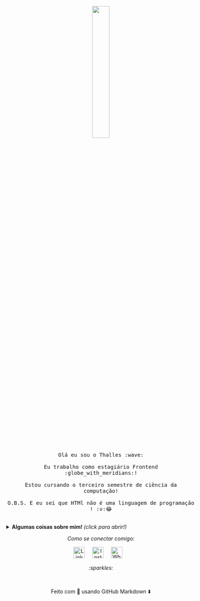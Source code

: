 <p align="center">
  <img src="https://media.giphy.com/media/MeJgB3yMMwIaHmKD4z/giphy.gif" width="30%">
  <br><br>
  <samp>
    Olá eu sou o Thalles :wave:
    <br><br>
    Eu trabalho como estagiário Frontend :globe_with_meridians:!
    <br><br>
    Estou cursando o terceiro semestre de ciência da computação!
    <br><br>
    O.B.S. E eu sei que HTMl não é uma linguagem de programação ! :v:😂
  </samp>
</p>

<br>

<details>
  <summary> <b> Algumas coisas sobre mim! </b> <i>(click para abrir!)</i> </summary>
  
  <br>
  
  [![Anurag's github stats](https://github-readme-stats.vercel.app/api?username=thallesyam&?hide=contribs&show_icons=true&theme=radical)](https://github.com/anuraghazra/github-readme-stats)


---

### - Languages and Tools...

<p align="center">

  <!-- For more icons please follow  https://github.com/MikeCodesDotNET/ColoredBadges -->

  <img src="https://github.com/Quadrified/Quadrified/blob/master/assets/svg/dev/frameworks/react.svg" alt="react" style="vertical-align:top; margin:4px">
  <img src="https://github.com/Quadrified/Quadrified/blob/master/assets/svg/dev/languages/js.svg" alt="js" style="vertical-align:top; margin:4px">
  <img src="https://github.com/Quadrified/Quadrified/blob/master/assets/svg/dev/languages/html.svg" alt="html" style="vertical-align:top; margin:4px">
  <img src="https://github.com/Quadrified/Quadrified/blob/master/assets/svg/dev/frameworks/angular.svg" alt="angular" style="vertical-align:top; margin:4px">
  <img src="https://github.com/Quadrified/Quadrified/blob/master/assets/svg/dev/services/npm.svg" alt="npm" style="vertical-align:top; margin:4px">
  <img src="https://github.com/Quadrified/Quadrified/blob/master/assets/svg/dev/misc/web.svg" alt="web" style="vertical-align:top; margin:4px">

---

</p>

### - Estou atualmente...

- Aprendendo Next JS.
- Estudando sobre React + Redux.
- Adicionando Node JS as minhas skills.
- Estudando um pouco mais sobre Angular.

---

</details>

<p align="center"> 
  <i> Como se conectar comigo: </i>
</p>

<p align="center">
  <a href="https://www.linkedin.com/in/thalles-ian-ba6315181/"><img src="https://github.com/Quadrified/Quadrified/blob/master/assets/svg/social/linkedin.svg" width="30px" alt="LinkedIn"></a> &nbsp; &nbsp;
  <a href="https://www.instagram.com/thallesyam/"><img src="https://github.com/Quadrified/Quadrified/blob/master/assets/svg/social/instagram.svg" width="30px" alt="Instagram"></a> &nbsp; &nbsp;
  <a href="https://api.whatsapp.com/send?phone=5511947279732&text=Ol%C3%A1%20Thalles%2C%20vi%20o%20seu%20perfil%20no%20Github"><img src="https://github.com/Quadrified/Quadrified/blob/master/assets/svg/social/whatsapp.svg" width="30px" alt="Whatsapp"></a> &nbsp; &nbsp;
</p>

<p align="center">
  <i> :sparkles: </i>
</p>

<br>

<p align="center">
  Feito com 💙 usando GitHub Markdown ⬇️
</p>
